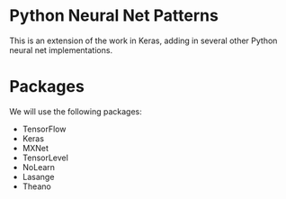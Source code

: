 # Python Neural Net Patterns

This is an extension of the work in Keras, adding in several other Python neural net implementations.

# Packages

We will use the following packages:
* TensorFlow
* Keras
* MXNet
* TensorLevel
* NoLearn
* Lasange
* Theano

